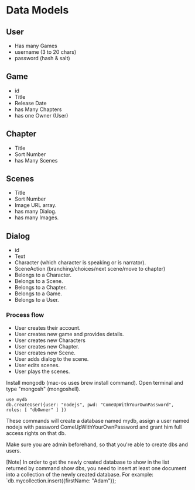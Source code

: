 # Data Models

## User

- Has many Games
- username (3 to 20 chars)
- password (hash & salt)

## Game

- id
- Title
- Release Date
- has Many Chapters
- has one Owner (User)

## Chapter

- Title
- Sort Number
- has Many Scenes

## Scenes

- Title
- Sort Number
- Image URL array.
- has many Dialog.
- has many Images.

## Dialog

- id
- Text
- Character (which character is speaking or is narrator).
- SceneAction (branching/choices/next scene/move to chapter)
- Belongs to a Character.
- Belongs to a Scene.
- Belongs to a Chapter.
- Belongs to a Game.
- Belongs to a User.

### Process flow

- User creates their account.
- User creates new game and provides details.
- User creates new Characters
- User creates new Chapter.
- User creates new Scene.
- User adds dialog to the scene.
- User edits scenes.
- User plays the scenes.

Install mongodb (mac-os uses brew install command).
Open terminal and type "mongosh" (mongoshell).

```
use mydb
db.createUser({user: "nodejs", pwd: "ComeUpWithYourOwnPassword", roles: [ "dbOwner" ] })
```

These commands will create a database named mydb, assign a user named nodejs with password ComeUpWithYourOwnPassword and grant him full access rights on that db.

Make sure you are admin beforehand, so that you're able to create dbs and users.

[Note] In order to get the newly created database to show in the list returned by command show dbs, you need to insert at least one document into a collection of the newly created database. For example:
`db.mycollection.insert({firstName: "Adam"});

